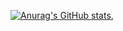 [![Anurag's GitHub stats](https://github-readme-stats.vercel.app/api?username=alice-easy)](https://github.com/anuraghazra/github-readme-stats),
